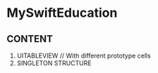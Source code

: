 # MySwiftEducation

## CONTENT 

1. UITABLEVIEW // With different prototype cells
2. SINGLETON STRUCTURE
